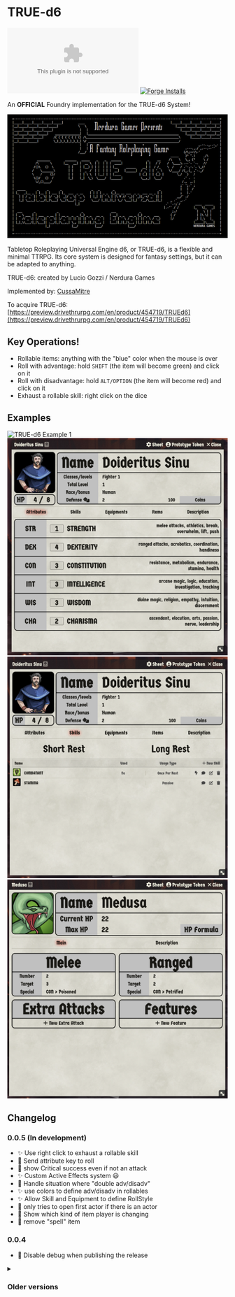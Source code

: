 # TRUE-d6

[![](https://img.shields.io/github/downloads/cussa/fvtt-true-d6/system.zip?style=for-the-badge&logo=github)](#) [![Forge Installs](https://img.shields.io/badge/dynamic/json?label=Forge%20Installs&query=package.installs&suffix=%25&url=https%3A%2F%2Fforge-vtt.com%2Fapi%2Fbazaar%2Fpackage%2Ftrued6&colorB=448d34&style=for-the-badge)](https://forge-vtt.com/bazaar#package=trued6)


An **OFFICIAL** Foundry implementation for the TRUE-d6 System!

![TRUE-d6](assets/banner.png)

Tabletop Roleplaying Universal Engine d6, or TRUE-d6, is a flexible and minimal TTRPG. Its core system is designed for fantasy settings, but it can be adapted to anything.

TRUE-d6: created by Lucio Gozzi / Nerdura Games

Implemented by: [CussaMitre](https://github.com/Cussa)

To acquire TRUE-d6: [https://preview.drivethrurpg.com/en/product/454719/TRUEd6](https://preview.drivethrurpg.com/en/product/454719/TRUEd6)

## Key Operations!

- Rollable items: anything with the "blue" color when the mouse is over
- Roll with advantage: hold `SHIFT` (the item will become green) and click on it
- Roll with disadvantage: hold `ALT/OPTION` (the item will become red) and click on it
- Exhaust a rollable skill: right click on the dice

## Examples

![TRUE-d6 Example 1](assets/examples/example1.png)
![TRUE-d6 Example 2](assets/examples/example2.png)
![TRUE-d6 Example 3](assets/examples/example3.png)
![TRUE-d6 Example 4](assets/examples/example4.png)

## Changelog

### 0.0.5 (In development)
- ✨ Use right click to exhaust a rollable skill
- 🐛 Send attribute key to roll
- 🔨 show Critical success even if not an attack
- ✨ Custom Active Effects system 😃
- 🐛 Handle situation where "double adv/disadv"
- ✨ use colors to define adv/disadv in rollables
- ✨ Allow Skill and Equipment to define RollStyle
- 🐛 only tries to open first actor if there is an actor
- 🚸 Show which kind of item player is changing
- 🧹 remove "spell" item

### 0.0.4
- 🐛 Disable debug when publishing the release

<details>
  <summary>
    <h3>
      Older versions
    </h3>
  </summary>

### 0.0.3
- 🐛 Only use item if there is an item
- 📝 udpate README with examples

### 0.0.2
- 💚 send assets into the zip folder

### 0.0.1
- 🎉 Project initialized

</details>